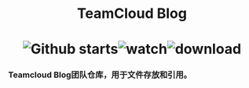 # <p align="center">TeamCloud Blog</p> 
# <div align=center>![Github starts](https://img.shields.io/github/stars/xiaoye88/TeamBlog?style=social)![watch](https://img.shields.io/github/watchers/xiaoye88/TeamBlog?style=social)![download](https://img.shields.io/github/downloads/xiaoye88/TeamBlog/total?style=social)
### Teamcloud Blog团队仓库，用于文件存放和引用。
